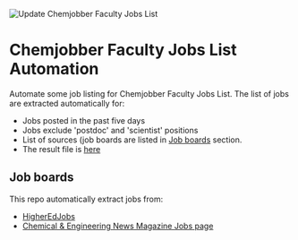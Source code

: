 ![Update Chemjobber Faculty Jobs List](https://github.com/khoivan88/chemjobber-faculty-jobs-list-automation/workflows/Update%20Chemjobber%20Faculty%20Jobs%20List/badge.svg)

# Chemjobber Faculty Jobs List Automation
Automate some job listing for Chemjobber Faculty Jobs List. The list of jobs are extracted automatically for:
- Jobs posted in the past five days
- Jobs exclude 'postdoc' and 'scientist' positions
- List of sources (job boards are listed in [Job boards](#job-boards) section.
- The result file is [here](data/jobs.csv)

## Job boards
This repo automatically extract jobs from:
- [HigherEdJobs](https://www.higheredjobs.com/faculty/search.cfm?JobCat=101&StartRow=-1&SortBy=1&NumJobs=25&filterby=&filterptype=1&filtercountry=38&filtercountry=226&CatType=)
- [Chemical & Engineering News Magazine Jobs page](https://chemistryjobs.acs.org/jobs/full-time/north-america/)
